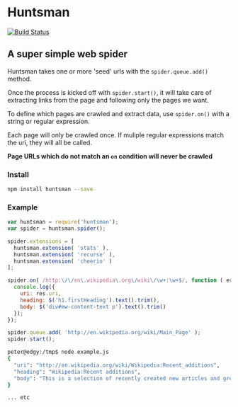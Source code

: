 
# Huntsman

[![Build Status](https://travis-ci.org/missinglink/huntsman.png?branch=master)](https://travis-ci.org/missinglink/huntsman)

## A super simple web spider

Huntsman takes one or more 'seed' urls with the `spider.queue.add()` method.

Once the process is kicked off with `spider.start()`, it will take care of extracting links from the page and following only the pages we want.

To define which pages are crawled and extract data, use `spider.on()` with a string or regular expression.

Each page will only be crawled once. If muliple regular expressions match the uri, they will all be called.

**Page URLs which do not match an `on` condition will never be crawled**

### Install

```bash
npm install huntsman --save
```

### Example

```javascript
var huntsman = require('huntsman');
var spider = huntsman.spider();

spider.extensions = [
  huntsman.extension( 'stats' ),
  huntsman.extension( 'recurse' ),
  huntsman.extension( 'cheerio' )
];

spider.on( /http:\/\/en\.wikipedia\.org\/wiki\/\w+:\w+$/, function ( err, res, body, $ ){
  console.log({
    uri: res.uri,
    heading: $('h1.firstHeading').text().trim(),
    body: $('div#mw-content-text p').text().trim()
  });
});

spider.queue.add( 'http://en.wikipedia.org/wiki/Main_Page' );
spider.start();
```

```bash
peter@edgy:/tmp$ node example.js 
{
  "uri": "http://en.wikipedia.org/wiki/Wikipedia:Recent_additions",
  "heading": "Wikipedia:Recent additions",
  "body": "This is a selection of recently created new articles and greatly expanded former stub articles on Wikipedia that were featured on the Main Page as part of Did you know? You can submit new pages for consideration. (Archives are grouped by month of Main page appearance.)Tip: To find which archive contains the fact that appeared on Did You Know?, return to the article and click \"What links here\" to the left of the article. Then, in the dropdown menu provided for namespace, choose Wikipedia and click \"Go\". When you find \"Wikipedia:Recent additions\" and a number, click it and search for the article name.\n\nCurrent archive"
}

... etc
```